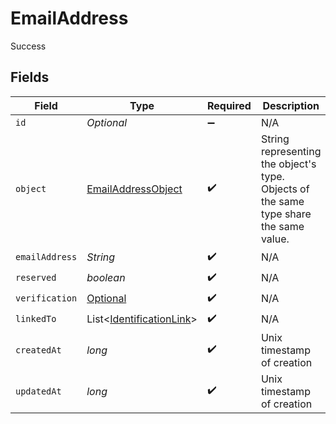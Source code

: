 # EmailAddress

Success


## Fields

| Field                                                                                  | Type                                                                                   | Required                                                                               | Description                                                                            |
| -------------------------------------------------------------------------------------- | -------------------------------------------------------------------------------------- | -------------------------------------------------------------------------------------- | -------------------------------------------------------------------------------------- |
| `id`                                                                                   | *Optional<String>*                                                                     | :heavy_minus_sign:                                                                     | N/A                                                                                    |
| `object`                                                                               | [EmailAddressObject](../../models/components/EmailAddressObject.md)                    | :heavy_check_mark:                                                                     | String representing the object's type. Objects of the same type share the same value.<br/> |
| `emailAddress`                                                                         | *String*                                                                               | :heavy_check_mark:                                                                     | N/A                                                                                    |
| `reserved`                                                                             | *boolean*                                                                              | :heavy_check_mark:                                                                     | N/A                                                                                    |
| `verification`                                                                         | [Optional<Verification>](../../models/components/Verification.md)                      | :heavy_check_mark:                                                                     | N/A                                                                                    |
| `linkedTo`                                                                             | List<[IdentificationLink](../../models/components/IdentificationLink.md)>              | :heavy_check_mark:                                                                     | N/A                                                                                    |
| `createdAt`                                                                            | *long*                                                                                 | :heavy_check_mark:                                                                     | Unix timestamp of creation<br/>                                                        |
| `updatedAt`                                                                            | *long*                                                                                 | :heavy_check_mark:                                                                     | Unix timestamp of creation<br/>                                                        |